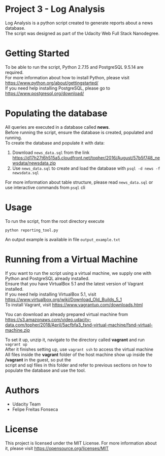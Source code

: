 # Project 3 - Log Analysis

Log Analysis is a python script created to generate reports about a news database.\
The script was designed as part of the Udacity Web Full Stack Nanodegree.

# Getting Started

To be able to run the script, Python 2.7.15 and PostgreSQL 9.5.14 are required. \
For more information about how to install Python, please visit https://www.python.org/about/gettingstarted/ \
If you need help installing PostgreSQL, please go to https://www.postgresql.org/download/

# Populating the database

All queries are executed in a database called **news**. \
Before running the script, ensure the database is created, populated and running. \
To create the database and populate it with data:

1. Download ``news_data.sql`` from the link https://d17h27t6h515a5.cloudfront.net/topher/2016/August/57b5f748_newsdata/newsdata.zip
2. Use ``news_data.sql`` to create and load the database with ``psql -d news -f newsdata.sql``

For more information about table structure, please read ``news_data.sql`` or use interactive commands from ``psql`` cli 

# Usage

To run the script, from the root directory execute
```
python reporting_tool.py
```
An output example is available in file ``output_example.txt``

# Running from a Virtual Machine

If you want to run the script using a virtual machine, we supply one with Python and PostgreSQL already installed. \
Ensure that you have VirtualBox 5.1 and the latest version of Vagrant installed. \
If you need help installing VirtualBox 5.1, visit https://www.virtualbox.org/wiki/Download_Old_Builds_5_1 \
To install Vagrant, visit https://www.vagrantup.com/downloads.html

You can download an already prepared virtual machine from \
https://s3.amazonaws.com/video.udacity-data.com/topher/2018/April/5acfbfa3_fsnd-virtual-machine/fsnd-virtual-machine.zip

To set it up, unzip it, navigate to the directory called **vagrant** and run ``vagrant up``\
After it finishes setting up, use ``vagrant ssh`` to access the virtual machine \
All files inside the **vagrant** folder of the host machine show up inside the **/vagrant** in the guest, so put the \
script and sql files in this folder and refer to previous sections on how to populate the database and use the tool.


# Authors
* Udacity Team
* Felipe Freitas Fonseca

# License

This project is licensed under the MIT License. For more information about it, please visit https://opensource.org/licenses/MIT
